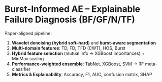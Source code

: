 # Burst-Informed AE – Explainable Failure Diagnosis (BF/GF/N/TF)

Paper-aligned pipeline:
1) **Wavelet denoising (hybrid soft–hard)** and **burst-aware segmentation**  
2) **Multi-domain features**: TD, FD, TFD (CWT), HOS, Burst  
3) **Hybrid feature selection** (mutual info → XGBoost importances) + MinMax scaling  
4) **Performance-weighted ensemble**: TabNet, XGBoost, SVM → RF meta-classifier  
5) **Metrics & Explainability**: Accuracy, F1, AUC, confusion matrix, SHAP




